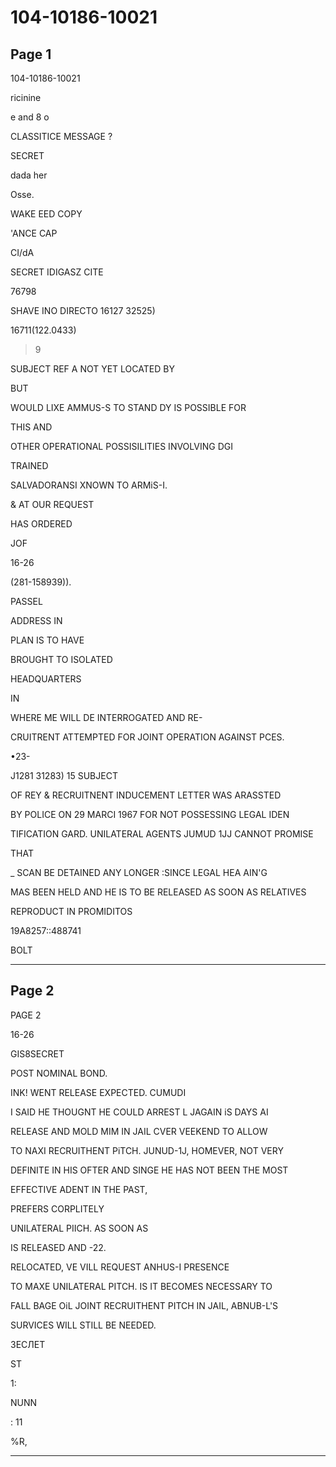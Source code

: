 # 104-10186-10021

## Page 1

104-10186-10021

ricinine

e and 8 o

CLASSITICE MESSAGE ?

SECRET

dada her

Osse.

WAKE EED COPY

'ANCE CAP

CI/dA

SECRET IDIGASZ CITE

76798

SHAVE INO DIRECTO 16127 32525)

16711(122.0433)

>9

SUBJECT REF A NOT YET LOCATED BY

BUT

WOULD LIXE AMMUS-S TO STAND DY IS POSSIBLE FOR

THIS AND

OTHER OPERATIONAL POSSISILITIES INVOLVING DGI

TRAINED

SALVADORANSI XNOWN TO ARMiS-I.

& AT OUR REQUEST

HAS ORDERED

JOF

16-26

(281-158939)).

PASSEL

ADDRESS IN

PLAN IS TO HAVE

BROUGHT TO ISOLATED

HEADQUARTERS

IN

WHERE ME WILL DE INTERROGATED AND RE-

CRUITRENT ATTEMPTED FOR JOINT OPERATION AGAINST PCES.

•23-

J1281 31283) 15 SUBJECT

OF REY & RECRUITNENT INDUCEMENT LETTER WAS ARASSTED

BY POLICE ON 29 MARCI 1967 FOR NOT POSSESSING LEGAL IDEN

TIFICATION GARD. UNILATERAL AGENTS JUMUD 1JJ CANNOT PROMISE

THAT

_ SCAN BE DETAINED ANY LONGER :SINCE LEGAL HEA AIN'G

MAS BEEN HELD AND HE IS TO BE RELEASED AS SOON AS RELATIVES

REPRODUCT IN PROMIDITOS

19A8257::488741

BOLT

---

## Page 2

PAGE 2

16-26

GIS8SECRET

POST NOMINAL BOND.

INK! WENT RELEASE EXPECTED. CUMUDI

I SAID HE THOUGNT HE COULD ARREST L JAGAIN iS DAYS AI

RELEASE AND MOLD MIM IN JAIL CVER VEEKEND TO ALLOW

TO NAXI RECRUITHENT PiTCH. JUNUD-1J, HOMEVER, NOT VERY

DEFINITE IN HIS OFTER AND SINGE HE HAS NOT BEEN THE MOST

EFFECTIVE ADENT IN THE PAST,

PREFERS CORPLITELY

UNILATERAL PIICH. AS SOON AS

IS RELEASED AND -22.

RELOCATED, VE VILL REQUEST ANHUS-I PRESENCE

TO MAXE UNILATERAL PITCH. IS IT BECOMES NECESSARY TO

FALL BAGE OiL JOINT RECRUITHENT PITCH IN JAIL, ABNUB-L'S

SURVICES WILL STILL BE NEEDED.

ЗЕСЛЕТ

ST

1:

NUNN

: 11

%R,

---


